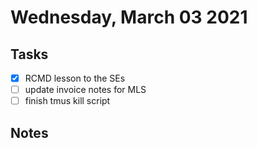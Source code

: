 # Wednesday, March 03 2021

## Tasks
- [x] RCMD lesson to the SEs
- [ ] update invoice notes for MLS
- [ ] finish tmus kill script
## Notes


